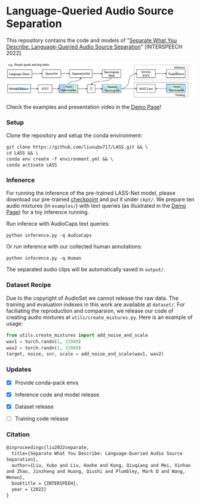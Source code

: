 # Language-Queried Audio Source Separation

This repository contains the code and models of "[Separate What You Describe: Language-Queried Audio Source Separation](https://arxiv.org/pdf/2203.15147.pdf)" [INTERSPEECH 2022].

<p align="center">
  <img align="middle" width="800" src="assets/LASS.png"/>
</p>

Check the examples and presentation video in the [Demo Page](https://liuxubo717.github.io/LASS-demopage/)!

### Setup 
Clone the repository and setup the conda environment: 

  ```
  git clone https://github.com/liuxubo717/LASS.git && \
  cd LASS && \ 
  conda env create -f environment.yml && \
  conda activate LASS 
  ```

### Infenerce 
For running the inference of the pre-trained LASS-Net model, please download our pre-trained [checkpoint](https://drive.google.com/file/d/1f8eCCYYaBdhsFqoi7PJMrT9Oo7GaWLdR/view?usp=sharing) and put it under `ckpt/`. We prepare ten audio mixtures (in  `examples/`) with text queries (as illustrated in the [Demo Page](https://liuxubo717.github.io/LASS-demopage/)) for a toy inference running. 

Run inferece with AudioCaps text queries:

  ```
  python inference.py -q AudioCaps
  ```
Or run inference with our collected human annotations:
  ```
  python inference.py -q Human
  ```
The separated audio clips will be automatically saved in `output/`.

### Dataset Recipe
Due to the copyright of AudioSet we cannot release the raw data. The training and evaluation indexes in this work are available at  `dataset/`. For faciliating the reproduction and comparsion, we release our code of creating audio mixtures at `utils/create_mixtures.py`. Here is an example of usage:
  ```python
  from utils.create_mixtures import add_noise_and_scale
  wav1 = torch.randn(1, 32000)
  wav2 = torch.randn(1, 32000)
  target, noise, snr, scale = add_noise_and_scale(wav1, wav2)
  ```
### Updates
- [x] Provide conda-pack envs
- [x] Inference code and model release
- [x] Dataset release
- [ ] Training code release


### Citation
```
@inproceedings{liu2022separate,
  title={Separate What You Describe: Language-Queried Audio Source Separation},
  author={Liu, Xubo and Liu, Haohe and Kong, Qiuqiang and Mei, Xinhao and Zhao, Jinzheng and Huang, Qiushi and Plumbley, Mark D and Wang, Wenwu},
  booktitle = {INTERSPEEH},
  year = {2022}
}
```